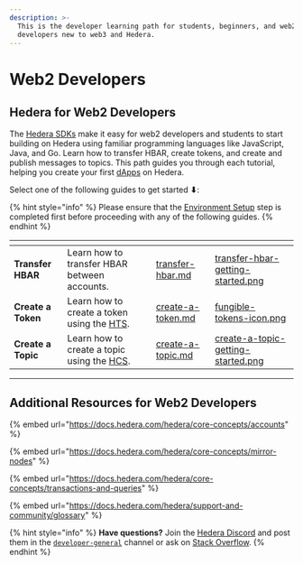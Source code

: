 ```yaml
---
description: >-
  This is the developer learning path for students, beginners, and web2
  developers new to web3 and Hedera.
---
```


# Web2 Developers

## Hedera for Web2 Developers

The [Hedera SDKs](../../sdks-and-apis/sdks/) make it easy for web2 developers and students to start building on Hedera using familiar programming languages like JavaScript, Java, and Go. Learn how to transfer HBAR, create tokens, and create and publish messages to topics. This path guides you through each tutorial, helping you create your first [dApps](../../support-and-community/glossary.md#decentralized-application-dapp) on Hedera.

Select one of the following guides to get started **⬇**:

{% hint style="info" %}
Please ensure that the [Environment Setup](../environment-setup.md) step is completed first before proceeding with any of the following guides.
{% endhint %}

<table data-view="cards"><thead><tr><th></th><th></th><th data-hidden data-card-target data-type="content-ref"></th><th data-hidden data-card-cover data-type="files"></th></tr></thead><tbody><tr><td><strong>Transfer HBAR</strong></td><td>Learn how to transfer HBAR between accounts.</td><td><a href="transfer-hbar.md">transfer-hbar.md</a></td><td><a href="../../.gitbook/assets/transfer-hbar-getting-started.png">transfer-hbar-getting-started.png</a></td></tr><tr><td><strong>Create a Token</strong></td><td>Learn how to create a token using the <a href="../../support-and-community/glossary.md#hedera-token-service-hts">HTS</a>.</td><td><a href="create-a-token.md">create-a-token.md</a></td><td><a href="../../.gitbook/assets/fungible-tokens-icon.png">fungible-tokens-icon.png</a></td></tr><tr><td><strong>Create a Topic</strong></td><td>Learn how to create a topic using the <a href="../../support-and-community/glossary.md#hedera-consensus-service-hcs">HCS</a>.</td><td><a href="create-a-topic.md">create-a-topic.md</a></td><td><a href="../../.gitbook/assets/create-a-topic-getting-started.png">create-a-topic-getting-started.png</a></td></tr></tbody></table>

***

## Additional Resources for Web2 Developers

{% embed url="https://docs.hedera.com/hedera/core-concepts/accounts" %}

{% embed url="https://docs.hedera.com/hedera/core-concepts/mirror-nodes" %}

{% embed url="https://docs.hedera.com/hedera/core-concepts/transactions-and-queries" %}

{% embed url="https://docs.hedera.com/hedera/support-and-community/glossary" %}

{% hint style="info" %}
**Have questions?** Join the [Hedera Discord](https://hedera.com/discord) and post them in the [`developer-general`](https://discord.com/channels/373889138199494658/373889138199494660) channel or ask on [Stack Overflow](https://stackoverflow.com/questions/tagged/hedera-hashgraph).
{% endhint %}
